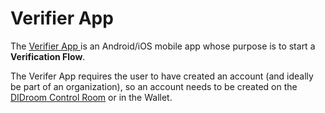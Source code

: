 # Verifier App 

The [Verifier App ](https://github.com/ForkbombEu/verifier) is an Android/iOS mobile app whose purpose is to start a **Verification Flow**. 

The Verifer App requires the user to have created an account (and ideally be part of an organization), so an account needs to be created on the [DIDroom Control Room](https://dashboard.didroom.com/) or in the Wallet. 